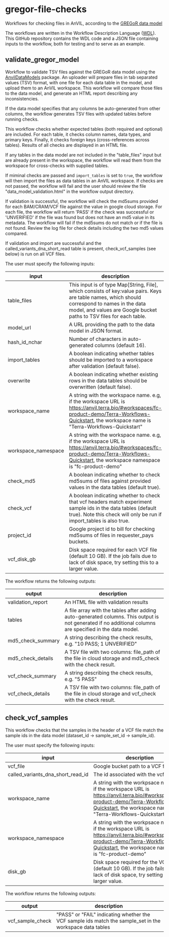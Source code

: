 # gregor-file-checks

Workflows for checking files in AnVIL, according to the [GREGoR data model](https://github.com/UW-GAC/gregor_data_models)

The workflows are written in the Workflow Description Language ([WDL](https://docs.dockstore.org/en/stable/getting-started/getting-started-with-wdl.html)). This GitHub repository contains the WDL code and a JSON file containing inputs to the workflow, both for testing and to serve as an example.


## validate_gregor_model

Workflow to validate TSV files against the GREGoR data model using the [AnvilDataModels](https://github.com/UW-GAC/AnvilDataModels) package. An uploader will prepare files in tab separated values (TSV) format, with one file for each data table in the model, and upload them to an AnVIL workspace. This workflow will compare those files to the data model, and generate an HTML report describing any inconsistencies. 

If the data model specifies that any columns be auto-generated from other columns, the workflow generates TSV files with updated tables before running checks.

This workflow checks whether expected tables (both required and optional) are included. For each table, it checks column names, data types, and primary keys. Finally, it checks foreign keys (cross-references across tables). Results of all checks are displayed in an HTML file.

If any tables in the data model are not included in the "table_files" input but are already present in the workspace, the workflow will read them from the workspace for cross-checks with supplied tables.

If miminal checks are passed and `import_tables` is set to `true`, the workflow will then import the files as data tables in an AnVIL workspace. If checks are not passed, the workflow will fail and the user should review the file "data_model_validation.html" in the workflow output directory.

If validation is successful, the workflow will check the md5sums provided for each BAM/CRAM/VCF file against the value in google cloud storage. For each file, the workflow will return 'PASS' if the check was successful or 'UNVERIFIED' if the file was found but does not have an md5 value in its metadata. The workflow will fail if the md5sums do not match or if the file is not found. Review the log file for check details including the two md5 values compared.

If validation and import are successful and the called_variants_dna_short_read table is present, check_vcf_samples (see below) is run on all VCF files.

The user must specify the following inputs:

input | description
--- | ---
table_files | This input is of type Map[String, File], which consists of key:value pairs. Keys are table names, which should correspond to names in the data model, and values are Google bucket paths to TSV files for each table.
model_url | A URL providing the path to the data model in JSON format.
hash_id_nchar | Number of characters in auto-generated columns (default 16).
import_tables | A boolean indicating whether tables should be imported to a workspace after validation (default false).
overwrite | A boolean indicating whether existing rows in the data tables should be overwritten (default false).
workspace_name | A string with the workspace name. e.g, if the workspace URL is https://anvil.terra.bio/#workspaces/fc-product-demo/Terra-Workflows-Quickstart, the workspace name is "Terra-Workflows-Quickstart"
workspace_namespace | A string with the workspace name. e.g, if the workspace URL is https://anvil.terra.bio/#workspaces/fc-product-demo/Terra-Workflows-Quickstart, the workspace namespace is "fc-product-demo"
check_md5 | A boolean indicating whether to check md5sums of files against provided values in the data tables (default true).
check_vcf | A boolean indicating whether to check that vcf headers match experiment sample ids in the data tables (default true). Note this check will only be run if import_tables is also true.
project_id | Google project id to bill for checking md5sums of files in requester_pays buckets.
vcf_disk_gb | Disk space required for each VCF file (default 10 GB). If the job fails due to lack of disk space, try setting this to a larger value.

The workflow returns the following outputs:

output | description
--- | ---
validation_report | An HTML file with validation results
tables | A file array with the tables after adding auto-generated columns. This output is not generated if no additional columns are specified in the data model.
md5_check_summary | A string describing the check results, e.g. "10 PASS; 1 UNVERIFIED"
md5_check_details | A TSV file with two columns: file_path of the file in cloud storage and md5_check with the check result.
vcf_check_summary | A string describing the check results, e.g. "5 PASS"
vcf_check_details | A TSV file with two columns: file_path of the file in cloud storage and vcf_check with the check result.


## check_vcf_samples

This workflow checks that the samples in the header of a VCF file match the sample ids in the data model (dataset_id -> sample_set_id -> sample_id).

The user must specify the following inputs:

input | description
--- | ---
vcf_file | Google bucket path to a VCF file
called_variants_dna_short_read_id | The id associated with the vcf_file
workspace_name | A string with the workpsace name. e.g, if the workspace URL is https://anvil.terra.bio/#workspaces/fc-product-demo/Terra-Workflows-Quickstart, the workspace name is "Terra-Workflows-Quickstart"
workspace_namespace | A string with the workpsace name. e.g, if the workspace URL is https://anvil.terra.bio/#workspaces/fc-product-demo/Terra-Workflows-Quickstart, the workspace namespace is "fc-product-demo"
disk_gb | Disk space required for the VCF file (default 10 GB). If the job fails due to lack of disk space, try setting this to a larger value.

The workflow returns the following outputs:

output | description
--- | ---
vcf_sample_check | "PASS" or "FAIL" indicating whether the VCF sample ids match the sample_set in the workspace data tables
